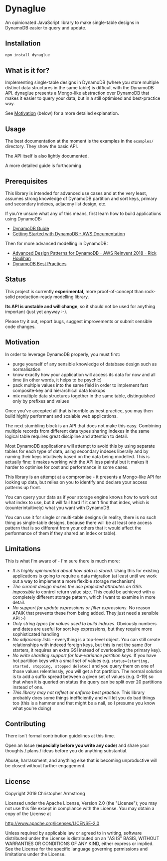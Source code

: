 # Dynaglue

An opinionated JavaScript library to make single-table designs in DynamoDB easier
to query and update.

## Installation

```sh
npm install dynaglue
```

## What is it for?

Implementing single-table designs in DynamoDB (where you store multiple distinct
data structures in the same table) is difficult with the DynamoDB API. dynaglue
presents a Mongo-like abstraction over DynamoDB that makes it easier to query your
data, but in a still optimised and best-practice way.

See [Motivation](#Motivation) (below) for a more detailed explanation.

## Usage

The best documentation at the moment is the examples in the `examples/` directory. They
show the basic API.

The API itself is also lightly documented.

A more detailed guide is forthcoming.

## Prerequisites

This library is intended for advanced use cases and at the very least, assumes
strong knowledge of DynamoDB partition and sort keys, primary and secondary indexes,
adjaceny list design, etc.

If you're unsure what any of this means, first learn how to build applications
using DynamoDB:

* [DynamoDB Guide](https://www.dynamodbguide.com/)
* [Getting Started with DynamoDB - AWS Documentation](https://docs.aws.amazon.com/amazondynamodb/latest/developerguide/GettingStartedDynamoDB.html)

Then for more advanced modelling in DynamoDB:

* [Advanced Design Patterns for DynamoDB - AWS ReInvent 2018 - Rick Houlihan](https://www.youtube.com/watch?v=HaEPXoXVf2k)
* [DynamoDB Best Practices](https://docs.aws.amazon.com/amazondynamodb/latest/developerguide/best-practices.html)

## Status

This project is currently **experimental**, more proof-of-concept than rock-solid
production-ready modelling library.

**Its API is unstable and will change**, so it should not be used for anything
important (just yet anyway :-).

Please try it out, report bugs, suggest improvements or submit sensible code
changes.

## Motivation

In order to leverage DynamoDB properly, you must first:

* purge yourself of any sensible knowledge of database design such as normalisation
* know exactly how your application will access its data for now and all time (in
  other words, it helps to be psychic)
* pack multiple values into the same field in order to implement fast composite-key and
  hierarchical data lookups
* mix multiple data structures together in the same table, distinguished only by
  prefixes and values

Once you've accepted all that is horrible as best practice, you may then build highly
performant and scalable web applications.

The next stumbling block is an API that does not make this easy. Combining multiple
records from different data types sharing indexes in the same logical table requires
great discipline and attention to detail.

Most DynamoDB applications will attempt to avoid this by using separate tables
for each type of data, using secondary indexes liberally and by naming their keys
intuitively based on the data being modelled. This is actually fine: it makes working
with the API less painful but it makes it harder to optimise for cost and performance
in some cases.

This library is an attempt at a compromise - it presents a Mongo-like
API for looking up data, but relies on you to identify and declare your access patterns
up front.

You can query your data as if your storage engine knows how to work out
what index to use, but it will fail hard if it can't find that index, which is
(counterintuitively) what you want with DynamoDB.

You can use it for single or multi-table designs (in reality, there is no such thing
as single-table designs, because there will be at least one access pattern that is
so different from your others that it would affect the performance of them if they
shared an index or table).

## Limitations

This is what I'm aware of - I'm sure there is much more:

* *It is highly opinionated about how data is stored.* Using this for existing
  applications is going to require a data migration (at least until we work out a way
  to implement a more flexible storage mechanism)
* *The current design makes the use projected attributes on GSIs impossible*
  to control return value size. This could be achieved with a completely different
  storage pattern, which I want to examine in more detail.
* *No support for update expressions or filter expressions.* No reason AFAIK
  that prevents these from being added. They just need a sensible API :-)
* *Only string types for values used to build indexes.* Obviously numbers
  and dates are useful for sort key expressions, but they require more
  sophisticated handling
* *No adjacency lists* - everything is a top-level object. You
  can still create relationships with indexed foreign keys, but this is not the
  same (for starters, it requires an extra GSI instead of overloading the
  primary key).
* *No write sharding support for low-variance partition keys.* If you have hot partition
  keys with a small set of values e.g. `status=(starting, started, stopping, stopped deleted)`
  and you query them on one of those values relentlessly, you will get a
  hot partition. The normal solution is to add a suffix spread between a given
  set of values (e.g. 0-19) so that when it is queried on status the query can
  be split over 20 partitions instead of one.
* *This library may not reflect or enforce best practice.* This library probably does
  some things inefficiently and will let you do bad things too (this is a hammer
  and that might be a nail, so I presume you know what you're doing)

## Contributing

There isn't formal contribution guidelines at this time.

Open an Issue (**especially before you write any code**) and share your
thoughts / plans / ideas before you do anything substantial.

Abuse, harrassment, and anything else that is becoming unproductive will be closed
without further engagement.

## License

Copyright 2019 Christopher Armstrong

Licensed under the Apache License, Version 2.0 (the "License");
you may not use this file except in compliance with the License.
You may obtain a copy of the License at

  http://www.apache.org/licenses/LICENSE-2.0

Unless required by applicable law or agreed to in writing, software
distributed under the License is distributed on an "AS IS" BASIS,
WITHOUT WARRANTIES OR CONDITIONS OF ANY KIND, either express or implied.
See the License for the specific language governing permissions and
limitations under the License.
